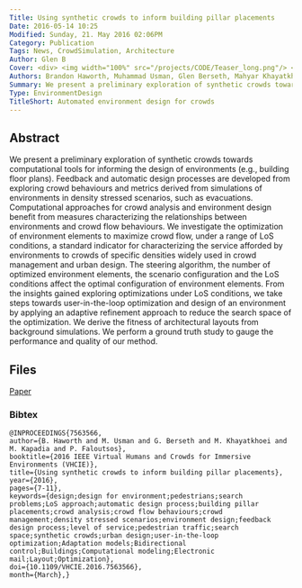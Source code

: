 ```yaml
---
Title: Using synthetic crowds to inform building pillar placements 
Date: 2016-05-14 10:25
Modified: Sunday, 21. May 2016 02:06PM 
Category: Publication
Tags: News, CrowdSimulation, Architecture
Author: Glen B
Cover: <div> <img width="100%" src="/projects/CODE/Teaser_long.png"/> </div>
Authors: Brandon Haworth, Muhammad Usman, Glen Berseth, Mahyar Khayatkhoei, Mubbasir Turab Kapadia, Petros Faloutsos
Summary: We present a preliminary exploration of synthetic crowds towards computational tools for informing the design of environments (e.g., building floor plans). Feedback and automatic design processes are developed from exploring crowd behaviours and metrics derived from simulations of environments in density stressed scenarios, such as evacuations. Computational approaches for crowd analysis and environment design benefit from measures characterizing the relationships between environments and crowd flow behaviours. We investigate the optimization of environment elements to maximize crowd flow, under a range of LoS conditions, a standard indicator for characterizing the service afforded by environments to crowds of specific densities widely used in crowd management and urban design. The steering algorithm, the number of optimized environment elements, the scenario configuration and the LoS conditions affect the optimal configuration of environment elements. From the insights gained exploring optimizations under LoS conditions, we take steps towards user-in-the-loop optimization and design of an environment by applying an adaptive refinement approach to reduce the search space of the optimization. We derive the fitness of architectural layouts from background simulations. We perform a ground truth study to gauge the performance and quality of our method. 
Type: EnvironmentDesign
TitleShort: Automated environment design for crowds
---
```

		

## Abstract

We present a preliminary exploration of synthetic crowds towards computational tools for informing the design of environments (e.g., building floor plans). Feedback and automatic design processes are developed from exploring crowd behaviours and metrics derived from simulations of environments in density stressed scenarios, such as evacuations. Computational approaches for crowd analysis and environment design benefit from measures characterizing the relationships between environments and crowd flow behaviours. We investigate the optimization of environment elements to maximize crowd flow, under a range of LoS conditions, a standard indicator for characterizing the service afforded by environments to crowds of specific densities widely used in crowd management and urban design. The steering algorithm, the number of optimized environment elements, the scenario configuration and the LoS conditions affect the optimal configuration of environment elements. From the insights gained exploring optimizations under LoS conditions, we take steps towards user-in-the-loop optimization and design of an environment by applying an adaptive refinement approach to reduce the search space of the optimization. We derive the fitness of architectural layouts from background simulations. We perform a ground truth study to gauge the performance and quality of our method. 

## Files

[Paper](http://ieeexplore.ieee.org/document/7563566/)

### Bibtex

```
@INPROCEEDINGS{7563566,
author={B. Haworth and M. Usman and G. Berseth and M. Khayatkhoei and M. Kapadia and P. Faloutsos},
booktitle={2016 IEEE Virtual Humans and Crowds for Immersive Environments (VHCIE)},
title={Using synthetic crowds to inform building pillar placements},
year={2016},
pages={7-11},
keywords={design;design for environment;pedestrians;search problems;LoS approach;automatic design process;building pillar placements;crowd analysis;crowd flow behaviours;crowd management;density stressed scenarios;environment design;feedback design process;level of service;pedestrian traffic;search space;synthetic crowds;urban design;user-in-the-loop optimization;Adaptation models;Bidirectional control;Buildings;Computational modeling;Electronic mail;Layout;Optimization},
doi={10.1109/VHCIE.2016.7563566},
month={March},}
```
